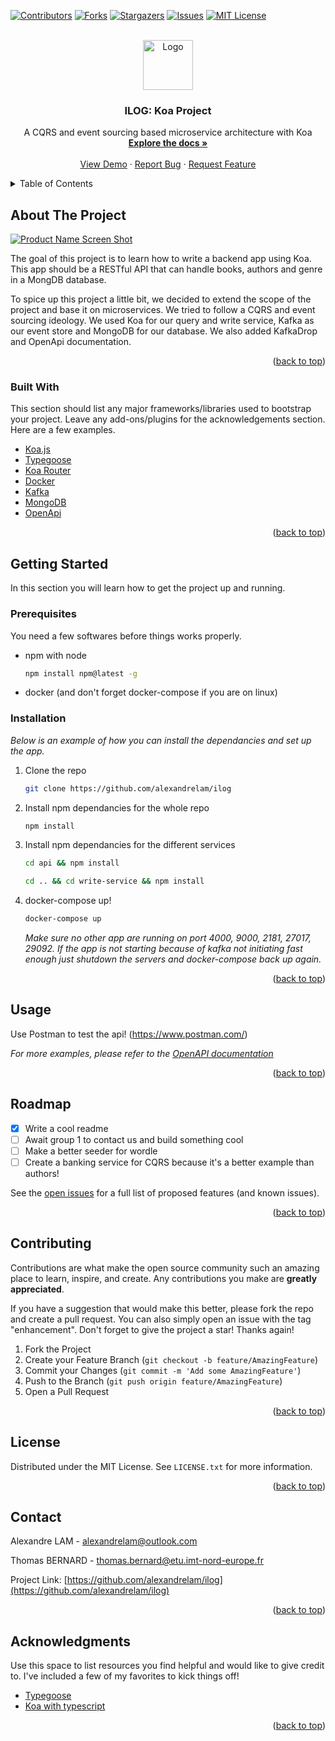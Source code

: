 <div id="top"></div>

[![Contributors][contributors-shield]][contributors-url]
[![Forks][forks-shield]][forks-url]
[![Stargazers][stars-shield]][stars-url]
[![Issues][issues-shield]][issues-url]
[![MIT License][license-shield]][license-url]

<!-- PROJECT LOGO -->
<br />
<div align="center">
  <a href="https://github.com/alexandrelam/ilog">
    <img src="https://user-images.githubusercontent.com/25727549/155026814-3c2421c2-099c-484e-aeba-fd0fc2c8d25c.png" alt="Logo" width="80" height="80">
  </a>

  <h3 align="center">ILOG: Koa Project</h3>

  <p align="center">
    A CQRS and event sourcing based microservice architecture with Koa
    <br />
    <a href="https://github.com/alexandrelam/ilog"><strong>Explore the docs »</strong></a>
    <br />
    <br />
    <a href="https://github.com/alexandrelam/ilog">View Demo</a>
    ·
    <a href="https://github.com/alexandrelam/ilog/issues">Report Bug</a>
    ·
    <a href="https://github.com/alexandrelam/ilog/issues">Request Feature</a>
  </p>
</div>

<!-- TABLE OF CONTENTS -->
<details>
  <summary>Table of Contents</summary>
  <ol>
    <li>
      <a href="#about-the-project">About The Project</a>
      <ul>
        <li><a href="#built-with">Built With</a></li>
      </ul>
    </li>
    <li>
      <a href="#getting-started">Getting Started</a>
      <ul>
        <li><a href="#prerequisites">Prerequisites</a></li>
        <li><a href="#installation">Installation</a></li>
      </ul>
    </li>
    <li><a href="#usage">Usage</a></li>
    <li><a href="#roadmap">Roadmap</a></li>
    <li><a href="#contributing">Contributing</a></li>
    <li><a href="#license">License</a></li>
    <li><a href="#contact">Contact</a></li>
    <li><a href="#acknowledgments">Acknowledgments</a></li>
  </ol>
</details>

<!-- ABOUT THE PROJECT -->

## About The Project

[![Product Name Screen Shot][product-screenshot]](https://github.com/alexandrelam)

The goal of this project is to learn how to write a backend app using Koa. This app should be a RESTful API that can handle books, authors and genre in a MongDB database.

To spice up this project a little bit, we decided to extend the scope of the project and base it on microservices. We tried to follow a CQRS and event sourcing ideology. We used Koa for our query and write service, Kafka as our event store and MongoDB for our database. We also added KafkaDrop and OpenApi documentation.

<p align="right">(<a href="#top">back to top</a>)</p>

### Built With

This section should list any major frameworks/libraries used to bootstrap your project. Leave any add-ons/plugins for the acknowledgements section. Here are a few examples.

- [Koa.js](https://koajs.com/)
- [Typegoose](https://typegoose.github.io/typegoose/)
- [Koa Router](https://github.com/ZijianHe/koa-router)
- [Docker](https://www.docker.com/)
- [Kafka](https://kafka.apache.org/)
- [MongoDB](https://www.mongodb.com/)
- [OpenApi](https://swagger.io/)

<p align="right">(<a href="#top">back to top</a>)</p>

<!-- GETTING STARTED -->

## Getting Started

In this section you will learn how to get the project up and running.

### Prerequisites

You need a few softwares before things works properly.

- npm with node

  ```sh
  npm install npm@latest -g
  ```

- docker (and don't forget docker-compose if you are on linux)

### Installation

_Below is an example of how you can install the dependancies and set up the app._

1. Clone the repo
   ```sh
   git clone https://github.com/alexandrelam/ilog
   ```
2. Install npm dependancies for the whole repo
   ```sh
   npm install
   ```
3. Install npm dependancies for the different services
   ```sh
   cd api && npm install
   ```
   ```sh
   cd .. && cd write-service && npm install
   ```
4. docker-compose up!

   ```sh
   docker-compose up
   ```

   _Make sure no other app are running on port 4000, 9000, 2181, 27017, 29092._
   _If the app is not starting because of kafka not initiating fast enough just shutdown the servers and docker-compose back up again._

<p align="right">(<a href="#top">back to top</a>)</p>

<!-- USAGE EXAMPLES -->

## Usage

Use Postman to test the api! (https://www.postman.com/)

_For more examples, please refer to the [OpenAPI documentation](http://localhost:4000/docs)_

<p align="right">(<a href="#top">back to top</a>)</p>

<!-- ROADMAP -->

## Roadmap

- [x] Write a cool readme
- [ ] Await group 1 to contact us and build something cool
- [ ] Make a better seeder for wordle
- [ ] Create a banking service for CQRS because it's a better example than authors!

See the [open issues](https://github.com/alexandrelam/ilog/issues) for a full list of proposed features (and known issues).

<p align="right">(<a href="#top">back to top</a>)</p>

<!-- CONTRIBUTING -->

## Contributing

Contributions are what make the open source community such an amazing place to learn, inspire, and create. Any contributions you make are **greatly appreciated**.

If you have a suggestion that would make this better, please fork the repo and create a pull request. You can also simply open an issue with the tag "enhancement".
Don't forget to give the project a star! Thanks again!

1. Fork the Project
2. Create your Feature Branch (`git checkout -b feature/AmazingFeature`)
3. Commit your Changes (`git commit -m 'Add some AmazingFeature'`)
4. Push to the Branch (`git push origin feature/AmazingFeature`)
5. Open a Pull Request

<p align="right">(<a href="#top">back to top</a>)</p>

<!-- LICENSE -->

## License

Distributed under the MIT License. See `LICENSE.txt` for more information.

<p align="right">(<a href="#top">back to top</a>)</p>

<!-- CONTACT -->

## Contact

Alexandre LAM - alexandrelam@outlook.com

Thomas BERNARD - thomas.bernard@etu.imt-nord-europe.fr

Project Link: [https://github.com/alexandrelam/ilog](https://github.com/alexandrelam/ilog)

<p align="right">(<a href="#top">back to top</a>)</p>

<!-- ACKNOWLEDGMENTS -->

## Acknowledgments

Use this space to list resources you find helpful and would like to give credit to. I've included a few of my favorites to kick things off!

- [Typegoose](https://github.com/typegoose/typegoose)
- [Koa with typescript](https://medium.com/@masnun/typescript-with-koa-part-1-c4843f16a4ad)

<p align="right">(<a href="#top">back to top</a>)</p>

<!-- MARKDOWN LINKS & IMAGES -->
<!-- https://www.markdownguide.org/basic-syntax/#reference-style-links -->

[contributors-shield]: https://img.shields.io/github/contributors/alexandrelam/ilog.svg?style=for-the-badge
[contributors-url]: https://github.com/alexandrelam/ilog/graphs/contributors
[forks-shield]: https://img.shields.io/github/forks/alexandrelam/ilog.svg?style=for-the-badge
[forks-url]: https://github.com/alexandrelam/ilog/network/members
[stars-shield]: https://img.shields.io/github/stars/alexandrelam/ilog.svg?style=for-the-badge
[stars-url]: https://github.com/alexandrelam/ilog/stargazers
[issues-shield]: https://img.shields.io/github/issues/alexandrelam/ilog.svg?style=for-the-badge
[issues-url]: https://github.com/alexandrelam/ilog/issues
[license-shield]: https://img.shields.io/github/license/othneildrew/Best-README-Template.svg?style=for-the-badge
[license-url]: https://github.com/alexandrelam/ilog/blob/main/LICENSE
[product-screenshot]: https://user-images.githubusercontent.com/25727549/153517319-3606ffec-5b77-46db-b133-595e0222ea18.png
